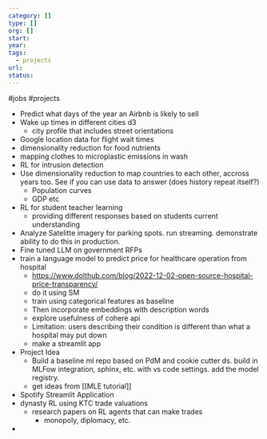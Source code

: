 ```yaml
---
category: []
type: []
org: []
start: 
year: 
tags:
  - projects
url: 
status:
---
```

#jobs 
#projects  
- Predict what days of the year an Airbnb is likely to sell  
- Wake up times in different cities d3  
	- city profile that includes street orientations  
- Google location data for flight wait times
- dimensionality reduction for food nutrients  
- mapping clothes to microplastic emissions in wash  
- RL for intrusion detection
- Use dimensionality reduction to map countries to each other, accross years too. See if you can use data to answer (does history repeat itself?)
	- Population curves  
	- GDP etc
- RL for student teacher learning  
	- providing different responses based on students current understanding
- Analyze Satelitte imagery for parking spots. run streaming. demonstrate ability to do this in production.
- Fine tuned LLM on government RFPs
- train  a language model to predict price for healthcare operation from hospital
	- https://www.dolthub.com/blog/2022-12-02-open-source-hospital-price-transparency/
	- do it using SM  
	- train using categorical features as baseline  
	- Then incorporate embeddings with description words
	- explore usefulness of cohere api
	- Limitation: users describing their condition is different than what a hospital may put down  
	- make a streamlit app  
- Project Idea  
	- Build a baseline ml repo based on PdM and cookie cutter ds. build in MLFow integration, sphinx, etc. with vs code settings. add the model registry.
	- get ideas from [[MLE tutorial]]
- Spotify Streamlit Application
- dynasty RL using KTC trade valuations
	- research papers on RL agents that can make trades
		- monopoly, diplomacy, etc.
- 